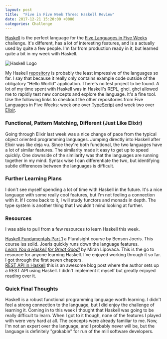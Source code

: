 ```yaml
---
layout: post
title:  "Five in Five Week Three: Haskell Review"
date: 2017-12-21 15:20:00 +0000
categories: Challenge
---
```

[Haskell][hs] is the perfect language for the [Five Languages in Five Weeks][fnf] challenge. It's different, has a lot of interesting features, and is a actually used by quite a few people. I'm far from production ready in it, but learned quite a bit in my week with Haskell.

![Haskell Logo](https://farm5.staticflickr.com/4595/39175809782_19662f92c6_z.jpg)

My Haskell [repository][repo] is probably the least impressive of the languages so far. I say that because it really only contains example code outside of the obligatory "Hello Worlld" application. There's no test project to be found. A lot of my time spent with Haskell was in Haskell's REPL, ghci. ghci allowed me to rapidly test new concepts and explore the language. It's a fine tool. Use the following links to checkout the other repositories from Five Languages in Five Weeks: week one over [TypeScript][repots] and week two over [Elixir][repoex]. 

### Functional, Pattern Matching, Different (Just Like Elixir)
Going through Elixir last week was a nice change of pace from the typical object oriented programming languages. Jumping directly into Haskell after Elixir was like deja vu. Since they're both functional, the two languages have a lot of similar features. The similarity made it easy to get up to speed quickly. One downside of the similarity was that the languages are running together in my mind. Syntax wise I can differentiate the two, but identifying subtle differences between the languages is difficult.

### Further Learning Plans
I don't see myself spending a lot of time with Haskell in the future. It's a nice language with some really cool features, but I'm not feeling a connection with it. If I come back to it, I will study functors and monads in depth. The type system is another thing that I wouldn't mind looking at further.

### Resources
I was able to pull from a few resources to learn Haskell this week.

[Haskell Fundamentals Part 1][hsp] a Pluralsight course by Benson Joeris. This course iss solid. Joeris quickly runs down the language features.  
*[Learn You a Haskell for Great Good!][lgg]* by Miran Lipovaca. This is the go to resource for anyone learning Haskell. I've enjoyed working through it so far. I got through the first seven chapters.  
[REST API in Haskell][re] this is an awesome blog post where the author sets up a REST API using Haskell. I didn't implement it myself but greatly enjoyed reading over it.  

### Quick Final Thoughts
Haskell is a robust functional programming language worth learning. I didn't feel a strong connection to the language, but I did enjoy the challenge of learning it. Coming in to this week I thought that Haskell was going to be really difficult to learn. When I got to it though, none of the features I played with were very hard at all. The concepts were already familiar to me. Now, I'm not an expert over the language, and I probably never will be, but the language is definitely "grokable" for run of the mill software developers.



[pe]: https://pragprog.com/book/elixir13/programming-elixir-1-3
[eia]: https://www.manning.com/books/elixir-in-action
[pp]: https://pragprog.com/book/phoenix/programming-phoenix
[expl]: https://app.pluralsight.com/library/courses/elixir-getting-started/table-of-contents
[ah]: https://en.wikipedia.org/wiki/Anders_Hejlsberg
[ts]: https://www.typescriptlang.org/
[repo]: https://github.com/jpniederer/FiveInFive-Haskell
[repots]: https://github.com/jpniederer/FiveInFive-TypeScript
[repoex]: https://github.com/jpniederer/FiveInFive-Elixir
[js]: https://developer.mozilla.org/en-US/docs/Web/JavaScript
[fnf]: https://dev-eryday.com/challenge/2017/11/30/Five-Languages-in-Five-Weeks.html
[node]: https://nodejs.org/en/
[hts]: https://github.com/jpniederer/FiveInFive-TypeScript/tree/master/HelloTypeScript
[lf]: https://github.com/jpniederer/FiveInFive-TypeScript/tree/master/LanguageFeatures
[tt]: https://github.com/jpniederer/FiveInFive-TypeScript/tree/master/TestingTypeScript
[rc]: https://github.com/jpniederer/FiveInFive-TypeScript/tree/master/RosettaCode
[re]: https://reactjs.org/
[ang]: https://angular.io/
[ad]: https://app.pluralsight.com/library/courses/typescript-advanced/table-of-contents
[in]: https://app.pluralsight.com/library/courses/typescript-in-depth/table-of-contents
[bg]: https://app.pluralsight.com/library/courses/typescript-getting-started/table-of-contents
[book]: https://basarat.gitbooks.io/typescript/
[red]: https://github.com/reactjs/redux
[er]: https://en.wikipedia.org/wiki/Erlang_(programming_language)
[px]: http://phoenixframework.org/
[hsp]: https://app.pluralsight.com/library/courses/haskell-fundamentals-part1/table-of-contents
[lgg]: http://learnyouahaskell.com/chapters
[re]: https://maciek.io/rest-api-in-haskell/
[hs]: https://www.haskell.org/